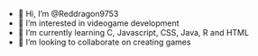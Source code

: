 - 👋 Hi, I’m @Reddragon9753
- 👀 I’m interested in videogame development
- 🌱 I’m currently learning C, Javascript, CSS, Java, R and HTML
- 💞️ I’m looking to collaborate on creating games

